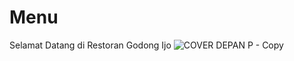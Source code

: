 # Menu
Selamat Datang di Restoran Godong Ijo
![COVER DEPAN P - Copy](https://user-images.githubusercontent.com/80496115/110890702-21da9800-8323-11eb-91c7-8171280de1d4.jpg)

